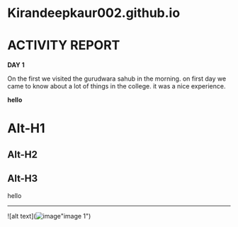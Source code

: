 # Kirandeepkaur002.github.io

# ACTIVITY REPORT 

**DAY 1** 

On the first we visited the gurudwara sahub in the morning. on first day we came to know about a lot of things in the college. it was a nice experience.

**hello**

Alt-H1
======
Alt-H2
------
Alt-H3
--

hello
***

![alt text](![image](https://github.com/user-attachments/assets/2e11bf36-2830-4ae4-8dcb-1487c237228c)"image 1")


